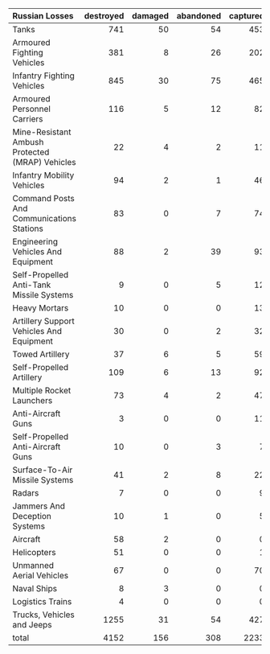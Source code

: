 | Russian Losses                                   |   destroyed |   damaged |   abandoned |   captured |   total |
|:-------------------------------------------------|------------:|----------:|------------:|-----------:|--------:|
| Tanks                                            |         741 |        50 |          54 |        453 |    1298 |
| Armoured Fighting Vehicles                       |         381 |         8 |          26 |        202 |     617 |
| Infantry Fighting Vehicles                       |         845 |        30 |          75 |        465 |    1415 |
| Armoured Personnel Carriers                      |         116 |         5 |          12 |         82 |     215 |
| Mine-Resistant Ambush Protected  (MRAP) Vehicles |          22 |         4 |           2 |         11 |      39 |
| Infantry Mobility Vehicles                       |          94 |         2 |           1 |         46 |     143 |
| Command Posts And Communications Stations        |          83 |         0 |           7 |         74 |     164 |
| Engineering Vehicles And Equipment               |          88 |         2 |          39 |         93 |     222 |
| Self-Propelled Anti-Tank Missile Systems         |           9 |         0 |           5 |         12 |      26 |
| Heavy Mortars                                    |          10 |         0 |           0 |         13 |      23 |
| Artillery Support Vehicles And Equipment         |          30 |         0 |           2 |         32 |      64 |
| Towed Artillery                                  |          37 |         6 |           5 |         59 |     107 |
| Self-Propelled Artillery                         |         109 |         6 |          13 |         92 |     220 |
| Multiple Rocket Launchers                        |          73 |         4 |           2 |         47 |     126 |
| Anti-Aircraft Guns                               |           3 |         0 |           0 |         11 |      14 |
| Self-Propelled Anti-Aircraft Guns                |          10 |         0 |           3 |          7 |      20 |
| Surface-To-Air Missile Systems                   |          41 |         2 |           8 |         22 |      73 |
| Radars                                           |           7 |         0 |           0 |          9 |      16 |
| Jammers And Deception Systems                    |          10 |         1 |           0 |          5 |      16 |
| Aircraft                                         |          58 |         2 |           0 |          0 |      60 |
| Helicopters                                      |          51 |         0 |           0 |          1 |      52 |
| Unmanned Aerial Vehicles                         |          67 |         0 |           0 |         70 |     137 |
| Naval Ships                                      |           8 |         3 |           0 |          0 |      11 |
| Logistics Trains                                 |           4 |         0 |           0 |          0 |       4 |
| Trucks, Vehicles and Jeeps                       |        1255 |        31 |          54 |        427 |    1767 |
| total                                            |        4152 |       156 |         308 |       2233 |    6849 |